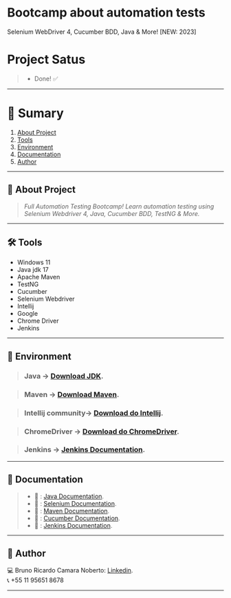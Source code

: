 # Bootcamp about automation tests
Selenium WebDriver 4, Cucumber BDD, Java & More! [NEW: 2023]
 
# Project Satus
> - Done! :white_check_mark:

*******
# :file_folder: Sumary
1. [About Project](#sobre)
2. [Tools](#ferramentas)
3. [Environment](#ambiente)
4. [Documentation](#documentacao)
5. [Author](#autor)

*******

<div id='sobre'/>

## :file_folder: About Project
>*Full Automation Testing Bootcamp! Learn automation testing using Selenium Webdriver 4, Java, Cucumber BDD, TestNG & More.*

*******

<div id='ferramentas'/>

## 🛠 Tools

- Windows 11
- Java jdk 17
- Apache Maven
- TestNG
- Cucumber
- Selenium Webdriver
- Intellij
- Google
- Chrome Driver
- Jenkins

*******

<div id='ambiente'/>

## :file_folder: Environment

> ### Java -> [Download JDK](https://www.oracle.com/java/technologies/javase-downloads.html).

> ### Maven -> [Download Maven](https://maven.apache.org/download.cgi).

> ### Intellij  community-> [Download do Intellij](https://www.jetbrains.com/idea/download/#section=windows).

> ### ChromeDriver -> [Download do ChromeDriver](https://chromedriver.chromium.org/downloads).

> ### Jenkins -> [Jenkins Documentation](https://www.jenkins.io/doc/).

*******

<div id='documentacao'/>

## :file_folder: Documentation

> - :blue_book: : [Java Documentation](https://www.oracle.com/br/java/technologies/javase-jdk8-doc-downloads.html).
> - :blue_book: : [Selenium Documentation](https://www.selenium.dev/documentation/pt-br/getting_started/).
> - :blue_book: : [Maven Documentation](https://maven.apache.org/guides/index.html).
> - :blue_book: : [Cucumber Documentation](https://cucumber.io/docs/cucumber/).
> - :blue_book: : [Jenkins Documentation](https://www.jenkins.io/doc/).

*******

<div id='autor'/>

## :bust_in_silhouette: Author
:computer: Bruno Ricardo Camara Noberto: [Linkedin](https://www.linkedin.com/in/bruno-noberto/).
<br/>
:telephone_receiver: +55 11 95651 8678
*******

